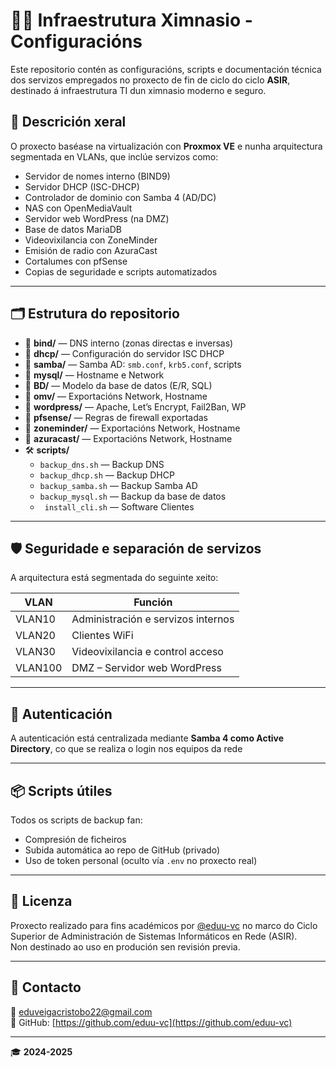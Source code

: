 # 🏋️‍♂️ Infraestrutura Ximnasio - Configuracións

Este repositorio contén as configuracións, scripts e documentación técnica dos servizos empregados no proxecto de fin de ciclo do ciclo **ASIR**, destinado á infraestrutura TI dun ximnasio moderno e seguro.

## 🧠 Descrición xeral

O proxecto baséase na virtualización con **Proxmox VE** e nunha arquitectura segmentada en VLANs, que inclúe servizos como:

- Servidor de nomes interno (BIND9)
- Servidor DHCP (ISC-DHCP)
- Controlador de dominio con Samba 4 (AD/DC)
- NAS con OpenMediaVault
- Servidor web WordPress (na DMZ)
- Base de datos MariaDB
- Videovixilancia con ZoneMinder
- Emisión de radio con AzuraCast
- Cortalumes con pfSense
- Copias de seguridade e scripts automatizados

---

## 🗂️ Estrutura do repositorio

- 📁 **bind/** — DNS interno (zonas directas e inversas)
- 📁 **dhcp/** — Configuración do servidor ISC DHCP
- 📁 **samba/** — Samba AD: `smb.conf`, `krb5.conf`, scripts
- 📁 **mysql/** — Hostname e Network
- 📁 **BD/** — Modelo da base de datos (E/R, SQL)
- 📁 **omv/** — Exportacións Network, Hostname
- 📁 **wordpress/** — Apache, Let’s Encrypt, Fail2Ban, WP
- 📁 **pfsense/** — Regras de firewall exportadas
- 📁 **zoneminder/** — Exportacións Network, Hostname
- 📁 **azuracast/** — Exportacións Network, Hostname
- 🛠 **scripts/**
  - `backup_dns.sh` — Backup DNS
  - `backup_dhcp.sh` — Backup DHCP
  - `backup_samba.sh` — Backup Samba AD
  - `backup_mysql.sh` — Backup da base de datos
  - ` install_cli.sh` — Software Clientes

---

## 🛡️ Seguridade e separación de servizos

A arquitectura está segmentada do seguinte xeito:

| VLAN        | Función                            |
|-------------|-------------------------------------|
| VLAN10      | Administración e servizos internos |
| VLAN20      | Clientes WiFi                      |
| VLAN30      | Videovixilancia e control acceso   |
| VLAN100     | DMZ – Servidor web WordPress       |

---

## 🔐 Autenticación

A autenticación está centralizada mediante **Samba 4 como Active Directory**, co que se realiza o login nos equipos da rede

---

## 📦 Scripts útiles

Todos os scripts de backup fan:
- Compresión de ficheiros
- Subida automática ao repo de GitHub (privado)
- Uso de token personal (oculto vía `.env` no proxecto real)

---

## 📜 Licenza

Proxecto realizado para fins académicos por [@eduu-vc](https://github.com/eduu-vc) no marco do Ciclo Superior de Administración de Sistemas Informáticos en Rede (ASIR).  
Non destinado ao uso en produción sen revisión previa.

---

## 📧 Contacto

📨 eduveigacristobo22@gmail.com  
🐙 GitHub: [https://github.com/eduu-vc](https://github.com/eduu-vc)

---

🎓 **2024-2025**
